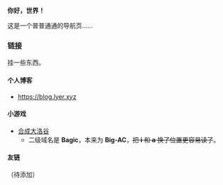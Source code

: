 **你好，世界！**

这是一个普普通通的导航页……

### 链接

挂一些东西。

#### 个人博客

- <https://blog.lyer.xyz>

#### 小游戏

- [合成大洛谷](https://bagic.lyer.xyz)
  - 二级域名是 **Bagic**，本来为 **Big-AC**，~~把 **i** 和 **a** 换了位置更容易读了~~。

#### 友链

（待添加）